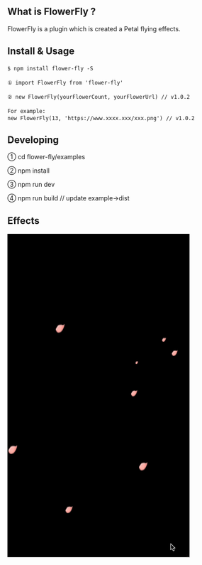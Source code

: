 ## What is FlowerFly ?

FlowerFly is a plugin which is created a Petal flying effects.

## Install & Usage

```
$ npm install flower-fly -S

① import FlowerFly from 'flower-fly'

② new FlowerFly(yourFlowerCount, yourFlowerUrl) // v1.0.2

For example: 
new FlowerFly(13, 'https://www.xxxx.xxx/xxx.png') // v1.0.2
```

## Developing
① cd flower-fly/examples

② npm install 

③ npm run dev

④ npm run build // update example->dist

## Effects
![Image text](https://github.com/XieTongXue/github-img/blob/master/flower-fly/1.gif)
